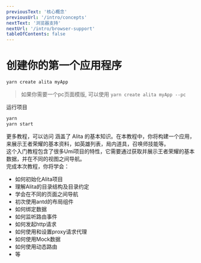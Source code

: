 ```yaml
---
previousText: '核心概念'
previousUrl: '/intro/concepts'
nextText: '浏览器支持'
nextUrl: '/intro/browser-support'
tableOfContents: false
---
```


# 创建你的第一个应用程序


```bash
yarn create alita myApp
```

> 如果你需要一个pc页面模版, 可以使用 `yarn create alita myApp --pc`

运行项目

```bash
yarn
yarn start
```

更多教程，可以访问
<docs-cards>
<docs-card header="教程:王者荣耀资料库" href="https://www.yuque.com/alita/course/gcngtp" icon="/assets/img/yuque.jpeg">
</docs-card>
</docs-cards>
涵盖了 Alita 的基本知识。在本教程中，你将构建一个应用，来展示王者荣耀的基本资料，如英雄列表，局内道具，召唤师技能等。<br />这个入门教程包含了很多Umi项目的特性，它需要通过获取并展示王者荣耀的基本数据，并在不同的视图之间导航。<br />完成本次教程，你将学会：

- 如何初始化Alita项目
- 理解Alita的目录结构及目录约定
- 学会在不同的页面之间导航
- 初次使用antd的布局组件
- 如何绑定数据
- 如何监听路由事件
- 如何发起http请求
- 如何使用和设置proxy请求代理
- 如何使用Mock数据
- 如何使用动态路由
- 等<br />

